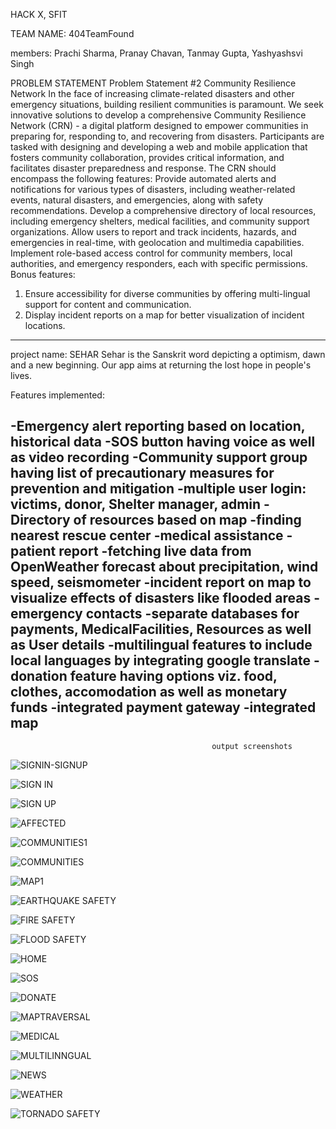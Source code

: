 HACK X, SFIT

TEAM NAME: 404TeamFound

members: Prachi Sharma, Pranay Chavan, Tanmay Gupta, Yashyashsvi Singh

PROBLEM STATEMENT
Problem Statement #2
Community Resilience Network
In the face of increasing climate-related disasters and other
emergency situations, building resilient communities is paramount.
We seek innovative solutions to develop a comprehensive
Community Resilience Network (CRN) - a digital platform designed
to empower communities in preparing for, responding to, and
recovering from disasters. Participants are tasked with designing and
developing a web and mobile application that fosters community
collaboration, provides critical information, and facilitates disaster
preparedness and response. The CRN should encompass the
following features:
Provide automated alerts and notifications for various types of
disasters, including weather-related events, natural disasters, and
emergencies, along with safety recommendations.
Develop a comprehensive directory of local resources, including
emergency shelters, medical facilities, and community support
organizations.
Allow users to report and track incidents, hazards, and emergencies
in real-time, with geolocation and multimedia capabilities.
Implement role-based access control for community members,
local authorities, and emergency responders, each with specific
permissions.
Bonus features: 
1. Ensure accessibility for diverse communities by offering multi-lingual support for content and communication.
2. Display incident reports on a map for better visualization of incident locations.
-----------------------------------------------------------------------------------------------------------------

project name: SEHAR
Sehar is the Sanskrit word depicting a optimism, dawn and a new beginning. Our app aims at returning the lost hope in people's lives.


 Features implemented:

 -Emergency alert reporting based on location, historical data
 -SOS button having voice as well as video recording
 -Community support group having list of precautionary measures for prevention and mitigation
 -multiple user login: victims, donor, Shelter manager, admin
 -Directory of resources based on map
 -finding nearest rescue center
 -medical assistance - patient report
 -fetching live data from OpenWeather forecast about precipitation, wind speed, seismometer
 -incident report on map to visualize effects of disasters like flooded areas
 -emergency contacts 
 -separate databases for payments, MedicalFacilities, Resources as well as User details
 -multilingual features to include local languages by integrating google translate
 -donation feature having options viz. food, clothes, accomodation as well as monetary funds
 -integrated payment gateway
 -integrated map
-----------------------------------------------------------------------------------------------------------------
                                                 output screenshots
![SIGNIN-SIGNUP](https://github.com/yash2svi/CommunityResilence/assets/92750234/884161ce-5bc9-4bc2-8fb1-693ee87bf469)

![SIGN IN](https://github.com/yash2svi/CommunityResilence/assets/92750234/8e2040e7-cffb-40b3-8dbc-509b10ec0119)

![SIGN UP](https://github.com/yash2svi/CommunityResilence/assets/92750234/1b80b352-e15b-4fa1-932b-db6c1b338026)


![AFFECTED](https://github.com/yash2svi/CommunityResilence/assets/92750234/f7586991-38aa-4c22-8520-9bc3d7009ea3)

![COMMUNITIES1](https://github.com/yash2svi/CommunityResilence/assets/92750234/387cf049-d73b-448e-9887-894fc189b109)

![COMMUNITIES](https://github.com/yash2svi/CommunityResilence/assets/92750234/4cbac169-95bf-47c2-a649-4ab9cad89dc3)

![MAP1](https://github.com/yash2svi/CommunityResilence/assets/92750234/47803c1d-a216-49b0-818e-42f79ba36fb3)

![EARTHQUAKE SAFETY](https://github.com/yash2svi/CommunityResilence/assets/92750234/99edcecd-c572-4fdf-b87d-1332216740b7)

![FIRE SAFETY](https://github.com/yash2svi/CommunityResilence/assets/92750234/42033499-3796-4af4-965a-d6ec51e19d7c)

![FLOOD SAFETY](https://github.com/yash2svi/CommunityResilence/assets/92750234/f6f41431-9401-435c-ac67-488639d1219a)

![HOME](https://github.com/yash2svi/CommunityResilence/assets/92750234/43a9f301-cc80-4563-9c56-38e300c2ce83)

![SOS](https://github.com/yash2svi/CommunityResilence/assets/92750234/0d8e51f0-ce06-488a-8585-24f9f5e44bc2)

![DONATE](https://github.com/yash2svi/CommunityResilence/assets/92750234/cf71a7d4-f709-4ca1-85c6-0265f1c952f2)

![MAPTRAVERSAL](https://github.com/yash2svi/CommunityResilence/assets/92750234/28d0ef60-65dc-4e9a-9d3c-27315ba7d57c)

![MEDICAL](https://github.com/yash2svi/CommunityResilence/assets/92750234/714dd58b-4cce-4c88-a310-e27c24bdb528)

![MULTILINNGUAL](https://github.com/yash2svi/CommunityResilence/assets/92750234/e1c5aacf-fb93-483f-afe0-814a087ea939)

![NEWS](https://github.com/yash2svi/CommunityResilence/assets/92750234/e273a8f9-464b-48b4-bbf6-4a8c74fa97df)

![WEATHER](https://github.com/yash2svi/CommunityResilence/assets/92750234/367a5fe1-8747-4e9e-8ac7-0d3ac919a609)

![TORNADO SAFETY](https://github.com/yash2svi/CommunityResilence/assets/92750234/a775ac19-2f05-49a4-b3a5-5f2f163921e8)












